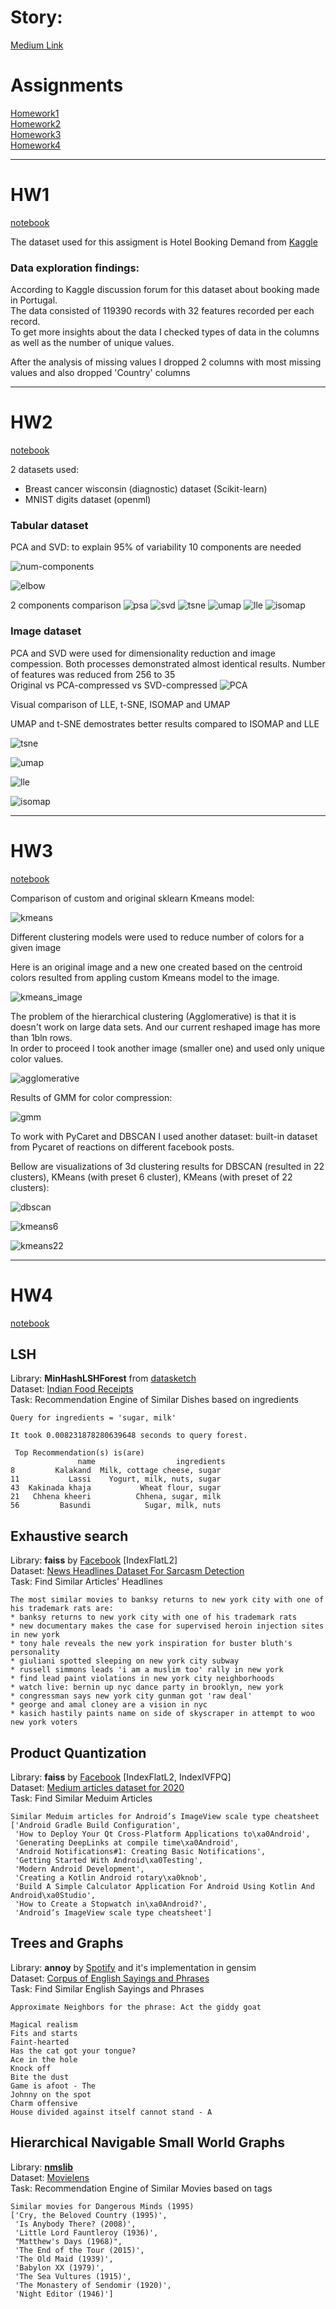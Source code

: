 # Story:
[Medium Link](https://medium.com/@nastyazimina/fashion-meets-computer-vision-df8fe61f6cd8)

# Assignments
[Homework1](#hw1) \
[Homework2](#hw2) \
[Homework3](#hw3) \
[Homework4](#hw4)

***
# HW1
[notebook](https://github.com/anastaszi/255_datamining/blob/main/HW1_AnastasiaZimina.ipynb)

The dataset used for this assigment is Hotel Booking Demand from [Kaggle](https://www.kaggle.com/jessemostipak/hotel-booking-demand/version/1)

### Data exploration findings: 

According to Kaggle discussion forum for this dataset about booking made in Portugal.\
The data consisted of 119390 records with 32 features recorded per each record. \
To get more insights about the data I checked types of data in the columns as well as the number of unique values. 

After the analysis of missing values I dropped 2 columns with most missing values and also dropped 'Country' columns

***
# HW2

[notebook](https://github.com/anastaszi/255_datamining/blob/main/HW2_Dimensionality_Reduction_Technics.ipynb)

2 datasets used: 
- Breast cancer wisconsin (diagnostic) dataset (Scikit-learn)
- MNIST digits dataset (openml)

### Tabular dataset

PCA and SVD: to explain 95% of variability 10 components are needed

![num-components](https://github.com/anastaszi/255_datamining/blob/main/img/num-components.png)

![elbow](https://github.com/anastaszi/255_datamining/blob/main/img/elbow.png)

2 components comparison
![psa](https://github.com/anastaszi/255_datamining/blob/main/img/pca.png)
![svd](https://github.com/anastaszi/255_datamining/blob/main/img/svd.png)
![tsne](https://github.com/anastaszi/255_datamining/blob/main/img/tsne.png)
![umap](https://github.com/anastaszi/255_datamining/blob/main/img/umap.png)
![lle](https://github.com/anastaszi/255_datamining/blob/main/img/lle.png)
![isomap](https://github.com/anastaszi/255_datamining/blob/main/img/isomap.png)


### Image dataset

PCA and SVD were used for dimensionality reduction and image compession. Both processes demonstrated almost identical results.
Number of features was reduced from 256  to 35 \
Original vs PCA-compressed vs SVD-compressed
![PCA](https://github.com/anastaszi/255_datamining/blob/main/img/img-pca.png)

Visual comparison of LLE, t-SNE, ISOMAP and UMAP

UMAP and t-SNE demostrates better results compared to ISOMAP and LLE

![tsne](https://github.com/anastaszi/255_datamining/blob/main/img/img-tsne.png)

![umap](https://github.com/anastaszi/255_datamining/blob/main/img/img-umap.png)

![lle](https://github.com/anastaszi/255_datamining/blob/main/img/img-lle.png)

![isomap](https://github.com/anastaszi/255_datamining/blob/main/img/img-isomap.png)

***
# HW3

[notebook](https://github.com/anastaszi/255_datamining/blob/main/HW3_Anastasia_Zimina.ipynb)

Comparison of custom and original sklearn Kmeans model: 

![kmeans](https://github.com/anastaszi/255_datamining/blob/main/img/hw3_kmeans.png)

Different clustering models were used to reduce number of colors for a given image 

Here is an original image and a new one created based on the centroid colors resulted from appling custom Kmeans model to the image.

![kmeans_image](https://github.com/anastaszi/255_datamining/blob/main/img/hw3_pic2.png)

The problem of the hierarchical clustering (Agglomerative) is that it is doesn't work on large data sets.
And our current reshaped image has more than 1bln rows. \
In order to proceed I took another image (smaller one) and used only unique color values.

![agglomerative](https://github.com/anastaszi/255_datamining/blob/main/img/hw3_pic1.png)

Results of GMM for color compression: 

![gmm](https://github.com/anastaszi/255_datamining/blob/main/img/hw3_pic3.jpg)

To work with PyCaret and DBSCAN I used another dataset: built-in dataset from Pycaret of reactions on different facebook posts.

Bellow are visualizations of 3d clustering results for DBSCAN (resulted in 22 clusters), KMeans (with preset 6 cluster), KMeans (with preset of 22 clusters):

![dbscan](https://github.com/anastaszi/255_datamining/blob/main/img/hw3_tsne_dbscan_pycaret.png)

![kmeans6](https://github.com/anastaszi/255_datamining/blob/main/img/hw3_tsne_kmeans_pycaret.png)

![kmeans22](https://github.com/anastaszi/255_datamining/blob/main/img/hw3_tsne_kmeans22_pycaret.png)

***
# HW4

[notebook](https://github.com/anastaszi/255_datamining/blob/main/HW4_Anastasia_Zimina.ipynb)

## LSH

Library: **MinHashLSHForest** from [datasketch](http://ekzhu.com/datasketch/lshforest.html) \
Dataset: [Indian Food Receipts](https://www.kaggle.com/nehaprabhavalkar/indian-food-101) \
Task: Recommendation Engine of Similar Dishes based on ingredients

```
Query for ingredients = 'sugar, milk'
```

```
It took 0.008231878280639648 seconds to query forest.

 Top Recommendation(s) is(are) 
               name                  ingredients
8         Kalakand  Milk, cottage cheese, sugar
11           Lassi    Yogurt, milk, nuts, sugar
43  Kakinada khaja           Wheat flour, sugar
21   Chhena kheeri          Chhena, sugar, milk
56         Basundi            Sugar, milk, nuts
```

## Exhaustive search

Library: **faiss** by [Facebook](https://github.com/facebookresearch/faiss) [IndexFlatL2] \
Dataset: [News Headlines Dataset For Sarcasm Detection](https://www.kaggle.com/rmisra/news-headlines-dataset-for-sarcasm-detection?select=Sarcasm_Headlines_Dataset_v2.json) \
Task: Find Similar Articles' Headlines

```
The most similar movies to banksy returns to new york city with one of his trademark rats are:
* banksy returns to new york city with one of his trademark rats
* new documentary makes the case for supervised heroin injection sites in new york
* tony hale reveals the new york inspiration for buster bluth's personality
* giuliani spotted sleeping on new york city subway
* russell simmons leads 'i am a muslim too' rally in new york
* find lead paint violations in new york city neighborhoods
* watch live: bernin up nyc dance party in brooklyn, new york
* congressman says new york city gunman got 'raw deal'
* george and amal cloney are a vision in nyc
* kasich hastily paints name on side of skyscraper in attempt to woo new york voters
```

## Product Quantization

Library: **faiss** by [Facebook](https://github.com/facebookresearch/faiss) [IndexFlatL2, IndexIVFPQ] \
Dataset: [Medium articles dataset for 2020](https://www.kaggle.com/shlokramteke/sdfadgdadfda) \
Task: Find Similar Meduim Articles

```
Similar Meduim articles for Android’s ImageView scale type cheatsheet
['Android Gradle Build Configuration',
 'How to Deploy Your Qt Cross-Platform Applications to\xa0Android',
 'Generating DeepLinks at compile time\xa0Android',
 'Android Notifications#1: Creating Basic Notifications',
 'Getting Started With Android\xa0Testing',
 'Modern Android Development',
 'Creating a Kotlin Android rotary\xa0knob',
 'Build A Simple Calculator Application For Android Using Kotlin And Android\xa0Studio',
 'How to Create a Stopwatch in\xa0Android?',
 'Android’s ImageView scale type cheatsheet']
```


## Trees and Graphs

Library: **annoy** by [Spotify](https://github.com/spotify/annoy) and it's implementation in gensim \
Dataset: [Corpus of English Sayings and Phrases](https://www.kaggle.com/bryanb/phrases-and-sayings) \
Task: Find Similar English Sayings and Phrases

```
Approximate Neighbors for the phrase: Act the giddy goat

Magical realism
Fits and starts
Faint-hearted
Has the cat got your tongue?
Ace in the hole
Knock off
Bite the dust
Game is afoot - The 
Johnny on the spot
Charm offensive
House divided against itself cannot stand - A 
```

## Hierarchical Navigable Small World Graphs

Library: [**nmslib**](https://github.com/nmslib/nmslib) \
Dataset: [Movielens](https://www.kaggle.com/grouplens/movielens-20m-dataset?select=movie.csv) \
Task: Recommendation Engine of Similar Movies based on tags

```
Similar movies for Dangerous Minds (1995)
['Cry, the Beloved Country (1995)',
 'Is Anybody There? (2008)',
 'Little Lord Fauntleroy (1936)',
 "Matthew's Days (1968)",
 'The End of the Tour (2015)',
 'The Old Maid (1939)',
 'Babylon XX (1979)',
 'The Sea Vultures (1915)',
 'The Monastery of Sendomir (1920)',
 'Night Editor (1946)']
```
